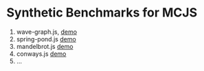 # Synthetic Benchmarks for MCJS

1. wave-graph.js, [demo](http://js1k.com/2010-first/demo/154)
2. spring-pond.js [demo](http://js1k.com/2013-spring/demo/1549)
3. mandelbrot.js  [demo](http://js1k.com/2010-first/demo/29)
4. conways.js     [demo](http://js1k.com/2013-spring/demo/1478)
5. ...
